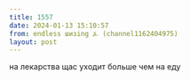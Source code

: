 ```yaml
---
title: 1557
date: 2024-01-13 15:10:57
from: endless шизing ⍼ (channel1162404975)
layout: post
---
```


на лекарства щас уходит больше чем на еду

